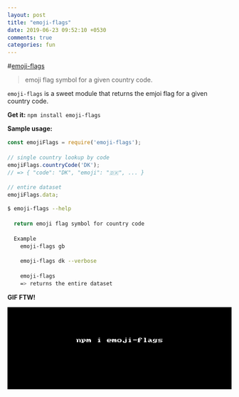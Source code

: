 ```yaml
---
layout: post
title: "emoji-flags"
date: 2019-06-23 09:52:10 +0530
comments: true
categories: fun
---
```


#[emoji-flags](https://npm.im/emoji-flags)
> emoji flag symbol for a given country code.

`emoji-flags` is a sweet module that returns the emjoi flag for a given country code.


__Get it:__ `npm install emoji-flags`

__Sample usage:__

```js
const emojiFlags = require('emoji-flags');

// single country lookup by code
emojiFlags.countryCode('DK');
// => { "code": "DK", "emoji": "🇩🇰", ... }

// entire dataset
emojiFlags.data;
```

```sh
$ emoji-flags --help

  return emoji flag symbol for country code

  Example
    emoji-flags gb

    emoji-flags dk --verbose

    emoji-flags
    => returns the entire dataset
```

__GIF FTW!__

![emoji-flags](/images/emoji-flags/emoji-flags.gif)
